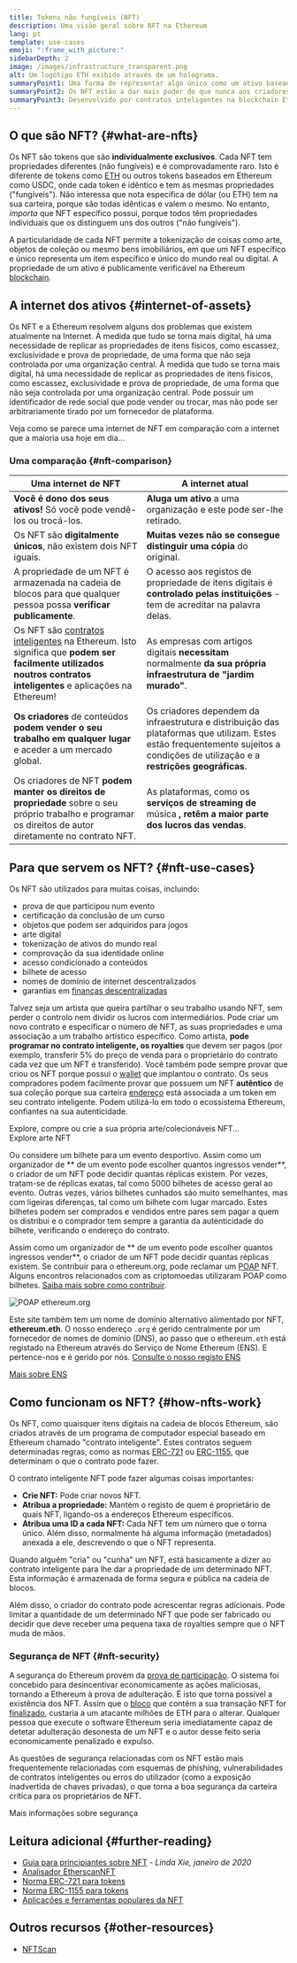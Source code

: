 ```yaml
---
title: Tokens não fungíveis (NFT)
description: Uma visão geral sobre NFT na Ethereum
lang: pt
template: use-cases
emoji: ":frame_with_picture:"
sidebarDepth: 2
image: /images/infrastructure_transparent.png
alt: Um logótipo ETH exibido através de um holograma.
summaryPoint1: Uma forma de representar algo único como um ativo baseado na Ethereum.
summaryPoint2: Os NFT estão a dar mais poder do que nunca aos criadores de conteúdo.
summaryPoint3: Desenvolvido por contratos inteligentes na blockchain Ethereum.
---
```


## O que são NFT? {#what-are-nfts}

Os NFT são tokens que são **individualmente exclusivos**. Cada NFT tem propriedades diferentes (não fungíveis) e é comprovadamente raro. Isto é diferente de tokens como [ETH](/glossary/#ether) ou outros tokens baseados em Ethereum como USDC, onde cada token é idêntico e tem as mesmas propriedades ("fungíveis"). Não interessa que nota específica de dólar (ou ETH) tem na sua carteira, porque são todas idênticas e valem o mesmo. No entanto, _importa_ que NFT específico possui, porque todos têm propriedades individuais que os distinguem uns dos outros ("não fungíveis").

A particularidade de cada NFT permite a tokenização de coisas como arte, objetos de coleção ou mesmo bens imobiliários, em que um NFT específico e único representa um item específico e único do mundo real ou digital. A propriedade de um ativo é publicamente verificável na Ethereum [blockchain](/glossary/#blockchain).

<YouTube id="Xdkkux6OxfM" />

## A internet dos ativos {#internet-of-assets}

Os NFT e a Ethereum resolvem alguns dos problemas que existem atualmente na Internet. À medida que tudo se torna mais digital, há uma necessidade de replicar as propriedades de itens físicos, como escassez, exclusividade e prova de propriedade, de uma forma que não seja controlada por uma organização central. À medida que tudo se torna mais digital, há uma necessidade de replicar as propriedades de itens físicos, como escassez, exclusividade e prova de propriedade, de uma forma que não seja controlada por uma organização central. Pode possuir um identificador de rede social que pode vender ou trocar, mas não pode ser arbitrariamente tirado por um fornecedor de plataforma.

Veja como se parece uma internet de NFT em comparação com a internet que a maioria usa hoje em dia...

### Uma comparação {#nft-comparison}

| Uma internet de NFT                                                                                                                                                                         | A internet atual                                                                                                                                                                   |
| ------------------------------------------------------------------------------------------------------------------------------------------------------------------------------------------- | ---------------------------------------------------------------------------------------------------------------------------------------------------------------------------------- |
| **Você é dono dos seus ativos!** Só você pode vendê-los ou trocá-los.                                                                                                                       | **Aluga um ativo** a uma organização e este pode ser-lhe retirado.                                                                                                                 |
| Os NFT são **digitalmente únicos**, não existem dois NFT iguais.                                                                                                                            | **Muitas vezes não se consegue distinguir uma cópia** do original.                                                                                                                 |
| A propriedade de um NFT é armazenada na cadeia de blocos para que qualquer pessoa possa **verificar publicamente**.                                                                         | O acesso aos registos de propriedade de itens digitais é **controlado pelas instituições** - tem de acreditar na palavra delas.                                                    |
| Os NFT são [contratos inteligentes](/glossary/#smart-contract) na Ethereum. Isto significa que **podem ser facilmente utilizados noutros contratos inteligentes** e aplicações na Ethereum! | As empresas com artigos digitais **necessitam** normalmente **da sua própria infraestrutura de "jardim murado"**.                                                                  |
| **Os criadores** de conteúdos **podem vender o seu trabalho em qualquer lugar** e aceder a um mercado global.                                                                               | Os criadores dependem da infraestrutura e distribuição das plataformas que utilizam. Estes estão frequentemente sujeitos a condições de utilização e a **restrições geográficas**. |
| Os criadores de NFT **podem manter os direitos de propriedade** sobre o seu próprio trabalho e programar os direitos de autor diretamente no contrato NFT.                                  | As plataformas, como os **serviços de streaming de** música **, retêm a maior parte dos lucros das vendas**.                                                                       |

## Para que servem os NFT? {#nft-use-cases}

Os NFT são utilizados para muitas coisas, incluindo:

- prova de que participou num evento
- certificação da conclusão de um curso
- objetos que podem ser adquiridos para jogos
- arte digital
- tokenização de ativos do mundo real
- comprovação da sua identidade online
- acesso condicionado a conteúdos
- bilhete de acesso
- nomes de domínio de internet descentralizados
- garantias em [finanças descentralizadas](/glossary/#defi)

Talvez seja um artista que queira partilhar o seu trabalho usando NFT, sem perder o controlo nem dividir os lucros com intermediários. Pode criar um novo contrato e especificar o número de NFT, as suas propriedades e uma associação a um trabalho artístico específico. Como artista, **pode programar no contrato inteligente, os royalties** que devem ser pagos (por exemplo, transferir 5% do preço de venda para o proprietário do contrato cada vez que um NFT é transferido). Você também pode sempre provar que criou os NFT porque possui o [wallet](/glossary/#wallet) que implantou o contrato. Os seus compradores podem facilmente provar que possuem um NFT **autêntico** de sua coleção porque sua carteira [endereço](/glossary/#address) está associada a um token em seu contrato inteligente. Podem utilizá-lo em todo o ecossistema Ethereum, confiantes na sua autenticidade.

<Alert variant="update" className="mt-8">
<Emoji text=":eyes:" className="text-4xl"/>
<AlertContent className="justify-between flex-row items-center">
  <div>Explore, compre ou crie a sua própria arte/colecionáveis NFT...</div>
  <ButtonLink href="/dapps/?category=collectibles#explore">
    Explore arte NFT
  </ButtonLink>
</AlertContent>
</Alert>

Ou considere um bilhete para um evento desportivo. Assim como um organizador de ** de um evento pode escolher quantos ingressos vender**, o criador de um NFT pode decidir quantas réplicas existem. Por vezes, tratam-se de réplicas exatas, tal como 5000 bilhetes de acesso geral ao evento. Outras vezes, vários bilhetes cunhados são muito semelhantes, mas com ligeiras diferenças, tal como um bilhete com lugar marcado. Estes bilhetes podem ser comprados e vendidos entre pares sem pagar a quem os distribui e o comprador tem sempre a garantia da autenticidade do bilhete, verificando o endereço do contrato.

Assim como um organizador de ** de um evento pode escolher quantos ingressos vender**, o criador de um NFT pode decidir quantas réplicas existem. Se contribuir para o ethereum.org, pode reclamar um [POAP](/glossary/#poap) NFT. Alguns encontros relacionados com as criptomoedas utilizaram POAP como bilhetes. [Saiba mais sobre como contribuir](/contributing/#poap).

![POAP ethereum.org](./poap.png)

Este site também tem um nome de domínio alternativo alimentado por NFT, **ethereum.eth**. O nosso endereço `.org` é gerido centralmente por um fornecedor de nomes de domínio (DNS), ao passo que o ethereum`.eth` está registado na Ethereum através do Serviço de Nome Ethereum (ENS). E pertence-nos e é gerido por nós. [Consulte o nosso registo ENS](https://app.ens.domains/name/ethereum.eth)

[Mais sobre ENS](https://app.ens.domains)

<Divider />

## Como funcionam os NFT? {#how-nfts-work}

Os NFT, como quaisquer itens digitais na cadeia de blocos Ethereum, são criados através de um programa de computador especial baseado em Ethereum chamado "contrato inteligente". Estes contratos seguem determinadas regras, como as normas [ERC-721](/glossary/#erc-721) ou [ERC-1155](/glossary/#erc-1155), que determinam o que o contrato pode fazer.

O contrato inteligente NFT pode fazer algumas coisas importantes:

- **Crie NFT:** Pode criar novos NFT.
- **Atribua a propriedade:** Mantém o registo de quem é proprietário de quais NFT, ligando-os a endereços Ethereum específicos.
- **Atribua uma ID a cada NFT:** Cada NFT tem um número que o torna único. Além disso, normalmente há alguma informação (metadados) anexada a ele, descrevendo o que o NFT representa.

Quando alguém "cria" ou "cunha" um NFT, está basicamente a dizer ao contrato inteligente para lhe dar a propriedade de um determinado NFT. Esta informação é armazenada de forma segura e pública na cadeia de blocos.

Além disso, o criador do contrato pode acrescentar regras adicionais. Pode limitar a quantidade de um determinado NFT que pode ser fabricado ou decidir que deve receber uma pequena taxa de royalties sempre que o NFT muda de mãos.

### Segurança de NFT {#nft-security}

A segurança do Ethereum provém da [prova de participação](/glossary/#pos). O sistema foi concebido para desincentivar economicamente as ações maliciosas, tornando a Ethereum à prova de adulteração. É isto que torna possível a existência dos NFT. Assim que o [bloco](/glossary/#block) que contém a sua transação NFT for [finalizado](/glossary/#finality), custaria a um atacante milhões de ETH para o alterar. Qualquer pessoa que execute o software Ethereum seria imediatamente capaz de detetar adulteração desonesta de um NFT e o autor desse feito seria economicamente penalizado e expulso.

As questões de segurança relacionadas com os NFT estão mais frequentemente relacionadas com esquemas de phishing, vulnerabilidades de contratos inteligentes ou erros do utilizador (como a exposição inadvertida de chaves privadas), o que torna a boa segurança da carteira crítica para os proprietários de NFT.

<ButtonLink href="/security/">
  Mais informações sobre segurança
</ButtonLink>

## Leitura adicional {#further-reading}

- [Guia para principiantes sobre NFT](https://linda.mirror.xyz/df649d61efb92c910464a4e74ae213c4cab150b9cbcc4b7fb6090fc77881a95d) - _Linda Xie, janeiro de 2020_
- [Analisador EtherscanNFT](https://etherscan.io/nft-top-contracts)
- [Norma ERC-721 para tokens](/developers/docs/standards/tokens/erc-721/)
- [Norma ERC-1155 para tokens](/developers/docs/standards/tokens/erc-1155/)
- [Aplicações e ferramentas populares da NFT](https://www.ethereum-ecosystem.com/blockchains/ethereum/nfts)

## Outros recursos {#other-resources}

- [NFTScan](https://nftscan.com/)

<Divider />

<QuizWidget quizKey="nfts" />
